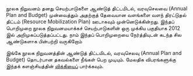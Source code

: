 நூலக நிறுவனம் தனது செயற்பாடுகளை ஆண்டுத் திட்டமிடல், வரவுசெலவை (Annual Plan and Budget) முன்வைத்தும் அதற்குத் தேவையான வளங்களை வளந் திரட்டுதல் திட்டம் (Resource Mobilization Plan) ஊடாகவும் முன்னெடுக்கின்றது.  இந்தப் பொறிமுறை நூலக நிறுவனமயாக்கச் செயற்பாடுகளின் ஒரு முக்கிய பகுதியாக 2012 இல் அறிமுகப்படுத்தப்பட்டது.  நாம் இந்தப் பொறிமுறையை  நேர்த்தியுடன் கடந்த சில ஆண்டுகளாக பின்பற்றி வருகிறோம்


இங்கே  நூலக நிறுவனத்தின் ஆண்டுத் திட்டமிடல், வரவுசெலவு (Annual Plan and Budget) தொடர்பான தகவல்களை நீங்கள் பெற முடியும்.  மேலதிக விபரங்களுக்கு இந்தக் களஞ்சியத்தின் [விக்கியைப்](https://github.com/noolahamfoundation/annual-plan-and-budget/wiki) பார்க்கவும்.
